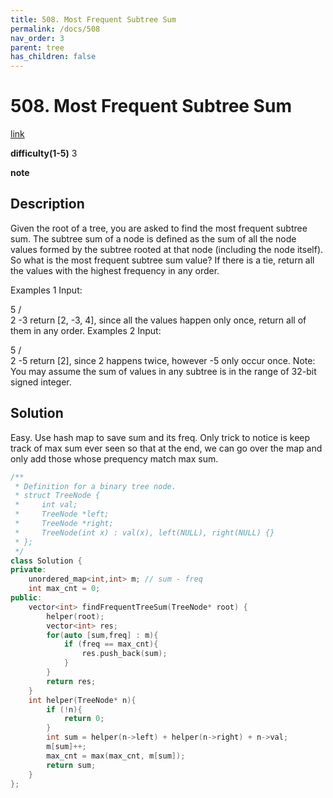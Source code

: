 ```yaml
---
title: 508. Most Frequent Subtree Sum
permalink: /docs/508
nav_order: 3
parent: tree
has_children: false
---
```

# 508. Most Frequent Subtree Sum
[link](https://leetcode.com/problems/most-frequent-subtree-sum/)

**difficulty(1-5)**
3

**note**

## Description
Given the root of a tree, you are asked to find the most frequent subtree sum. The subtree sum of a node is defined as the sum of all the node values formed by the subtree rooted at that node (including the node itself). So what is the most frequent subtree sum value? If there is a tie, return all the values with the highest frequency in any order.

Examples 1
Input:

  5
 /  \
2   -3
return [2, -3, 4], since all the values happen only once, return all of them in any order.
Examples 2
Input:

  5
 /  \
2   -5
return [2], since 2 happens twice, however -5 only occur once.
Note: You may assume the sum of values in any subtree is in the range of 32-bit signed integer.

## Solution
Easy. Use hash map to save sum and its freq. 
Only trick to notice is keep track of max sum ever seen so that at the end, we can go over the map and only add those whose prequency match max sum. 

```c++
/**
 * Definition for a binary tree node.
 * struct TreeNode {
 *     int val;
 *     TreeNode *left;
 *     TreeNode *right;
 *     TreeNode(int x) : val(x), left(NULL), right(NULL) {}
 * };
 */
class Solution {
private:
    unordered_map<int,int> m; // sum - freq
    int max_cnt = 0;
public:
    vector<int> findFrequentTreeSum(TreeNode* root) {
        helper(root);
        vector<int> res;
        for(auto [sum,freq] : m){
            if (freq == max_cnt){
                res.push_back(sum);
            }
        }
        return res;
    }
    int helper(TreeNode* n){
        if (!n){
            return 0;
        }
        int sum = helper(n->left) + helper(n->right) + n->val;
        m[sum]++;
        max_cnt = max(max_cnt, m[sum]);
        return sum;        
    }
};
```